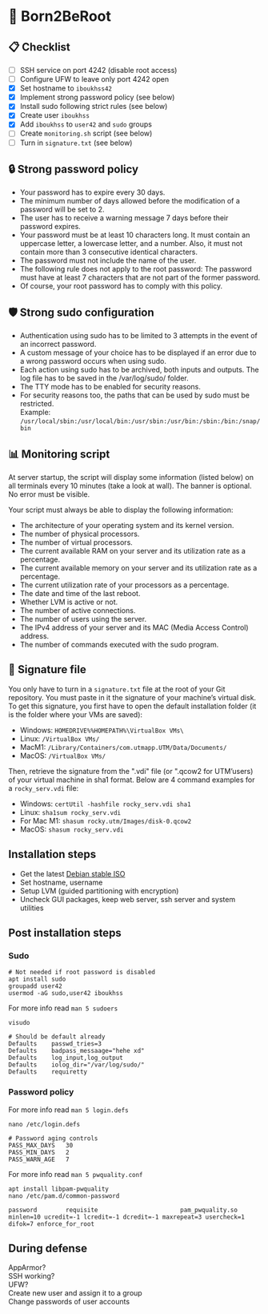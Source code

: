 # :seedling: Born2BeRoot

## :clipboard: Checklist

- [ ] SSH service on port 4242 (disable root access)
- [ ] Configure UFW to leave only port 4242 open
- [x] Set hostname to `iboukhss42`
- [x] Implement strong password policy (see below)
- [x] Install sudo following strict rules (see below)
- [x] Create user `iboukhss`
- [x] Add `iboukhss` to `user42` and `sudo` groups
- [ ] Create `monitoring.sh` script (see below)
- [ ] Turn in `signature.txt` (see below)

## :lock: Strong password policy

- Your password has to expire every 30 days.
- The minimum number of days allowed before the modification of a password will be set to 2.
- The user has to receive a warning message 7 days before their password expires.
- Your password must be at least 10 characters long. It must contain an uppercase letter, a lowercase letter, and a number. Also, it must not contain more than 3 consecutive identical characters.
- The password must not include the name of the user.
- The following rule does not apply to the root password: The password must have at least 7 characters that are not part of the former password.
- Of course, your root password has to comply with this policy.

## :shield: Strong sudo configuration

- Authentication using sudo has to be limited to 3 attempts in the event of an incorrect password.
- A custom message of your choice has to be displayed if an error due to a wrong password occurs when using sudo.
- Each action using sudo has to be archived, both inputs and outputs. The log file has to be saved in the /var/log/sudo/ folder.
- The TTY mode has to be enabled for security reasons.
- For security reasons too, the paths that can be used by sudo must be restricted.  
Example: `/usr/local/sbin:/usr/local/bin:/usr/sbin:/usr/bin:/sbin:/bin:/snap/bin`

## :bar_chart: Monitoring script

At server startup, the script will display some information (listed below) on all terminals every 10 minutes (take a look at wall). The banner is optional. No error must be visible.

Your script must always be able to display the following information:

- The architecture of your operating system and its kernel version.
- The number of physical processors.
- The number of virtual processors.
- The current available RAM on your server and its utilization rate as a percentage.
- The current available memory on your server and its utilization rate as a percentage.
- The current utilization rate of your processors as a percentage.
- The date and time of the last reboot.
- Whether LVM is active or not.
- The number of active connections.
- The number of users using the server.
- The IPv4 address of your server and its MAC (Media Access Control) address.
- The number of commands executed with the sudo program.

## :memo: Signature file

You only have to turn in a `signature.txt` file at the root of your Git repository. You must paste in it the signature of your machine’s virtual disk. To get this signature, you first have to open the default installation folder (it is the folder where your VMs are saved):
- Windows: `HOMEDRIVE%%HOMEPATH%\VirtualBox VMs\`
- Linux: `/VirtualBox VMs/`
- MacM1: `/Library/Containers/com.utmapp.UTM/Data/Documents/`
- MacOS: `/VirtualBox VMs/`

Then, retrieve the signature from the ".vdi" file (or ".qcow2 for UTM’users) of your virtual machine in sha1 format. Below are 4 command examples for a `rocky_serv.vdi` file:
- Windows: `certUtil -hashfile rocky_serv.vdi sha1`
- Linux: `sha1sum rocky_serv.vdi`
- For Mac M1: `shasum rocky.utm/Images/disk-0.qcow2`
- MacOS: `shasum rocky_serv.vdi`

## Installation steps

- Get the latest [Debian stable ISO](https://cdimage.debian.org/debian-cd/current/amd64/iso-cd/debian-12.5.0-amd64-netinst.iso)
- Set hostname, username
- Setup LVM (guided partitioning with encryption)
- Uncheck GUI packages, keep web server, ssh server and system utilities

## Post installation steps

### Sudo

```console
# Not needed if root password is disabled
apt install sudo
groupadd user42
usermod -aG sudo,user42 iboukhss
```

For more info read `man 5 sudoers`
```console
visudo

# Should be default already
Defaults	passwd_tries=3
Defaults	badpass_messaage="hehe xd"
Defaults	log_input,log_output
Defaults	iolog_dir="/var/log/sudo/"
Defaults	requiretty
```

### Password policy

For more info read `man 5 login.defs`
```console
nano /etc/login.defs

# Password aging controls
PASS_MAX_DAYS	30
PASS_MIN_DAYS	2
PASS_WARN_AGE	7
```

For more info read `man 5 pwquality.conf`
```
apt install libpam-pwquality
nano /etc/pam.d/common-password

password        requisite                       pam_pwquality.so minlen=10 ucredit=-1 lcredit=-1 dcredit=-1 maxrepeat=3 usercheck=1 difok=7 enforce_for_root
```

## During defense

AppArmor?  
SSH working?  
UFW?  
Create new user and assign it to a group  
Change passwords of user accounts  
